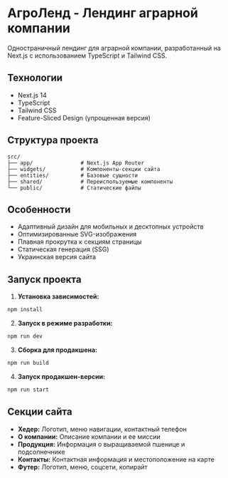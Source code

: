 # АгроЛенд - Лендинг аграрной компании

Одностраничный лендинг для аграрной компании, разработанный на Next.js с использованием TypeScript и Tailwind CSS.

## Технологии

- Next.js 14
- TypeScript
- Tailwind CSS
- Feature-Sliced Design (упрощенная версия)

## Структура проекта

```
src/
├── app/               # Next.js App Router
├── widgets/           # Компоненты-секции сайта
├── entities/          # Базовые сущности
├── shared/            # Переиспользуемые компоненты
└── public/            # Статические файлы
```

## Особенности

- Адаптивный дизайн для мобильных и десктопных устройств
- Оптимизированные SVG-изображения
- Плавная прокрутка к секциям страницы
- Статическая генерация (SSG)
- Украинская версия сайта

## Запуск проекта

1. **Установка зависимостей:**

```bash
npm install
```

2. **Запуск в режиме разработки:**

```bash
npm run dev
```

3. **Сборка для продакшена:**

```bash
npm run build
```

4. **Запуск продакшен-версии:**

```bash
npm run start
```

## Секции сайта

- **Хедер:** Логотип, меню навигации, контактный телефон
- **О компании:** Описание компании и ее миссии
- **Продукция:** Информация о выращиваемой пшенице и подсолнечнике
- **Контакты:** Контактная информация и местоположение на карте
- **Футер:** Логотип, меню, соцсети, копирайт 
